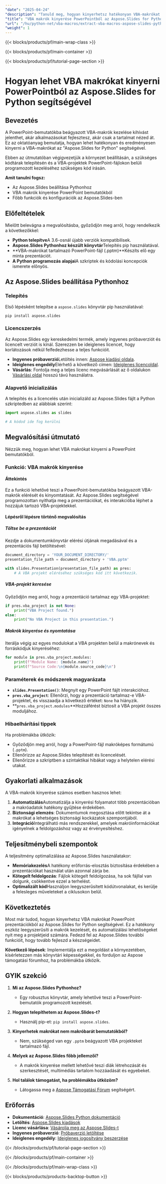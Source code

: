 ```yaml
---
"date": "2025-04-24"
"description": "Tanuld meg, hogyan kinyerhetsz hatékonyan VBA-makrókat PowerPoint-bemutatókból az Aspose.Slides for Python segítségével. Kövesd ezt a lépésről lépésre szóló útmutatót a zökkenőmentes integráció és kezelés érdekében."
"title": "VBA makrók kinyerése PowerPointból az Aspose.Slides for Python használatával"
"url": "/hu/python-net/vba-macros/extract-vba-macros-aspose-slides-python/"
"weight": 1
---
```


{{< blocks/products/pf/main-wrap-class >}}

{{< blocks/products/pf/main-container >}}

{{< blocks/products/pf/tutorial-page-section >}}
# Hogyan lehet VBA makrókat kinyerni PowerPointból az Aspose.Slides for Python segítségével

## Bevezetés

A PowerPoint-bemutatókba beágyazott VBA-makrók kezelése kihívást jelenthet, akár alkalmazásokat fejlesztesz, akár csak a tartalmat nézed át. Ez az oktatóanyag bemutatja, hogyan lehet hatékonyan és eredményesen kinyerni a VBA-makrókat az "Aspose.Slides for Python" segítségével.

Ebben az útmutatóban végigvezetjük a környezet beállításán, a szükséges kódtárak telepítésén és a VBA-projektek PowerPoint-fájlokon belüli programozott kezeléséhez szükséges kód írásán.

**Amit tanulni fogsz:**
- Az Aspose.Slides beállítása Pythonhoz
- VBA makrók kinyerése PowerPoint bemutatókból
- Főbb funkciók és konfigurációk az Aspose.Slides-ben

## Előfeltételek

Mielőtt belevágna a megvalósításba, győződjön meg arról, hogy rendelkezik a következőkkel:

- **Python telepítve**A 3.6-osnál újabb verziók kompatibilisek.
- **Aspose.Slides Pythonhoz készült könyvtár**Telepítés pip használatával.
- **VBA-makrókat tartalmazó PowerPoint-fájl (.pptm)**Készíts elő egy minta prezentációt.
- **A Python programozás alapjai**A szkriptek és kódolási koncepciók ismerete előnyös.

## Az Aspose.Slides beállítása Pythonhoz

### Telepítés

Első lépésként telepítse a `aspose.slides` könyvtár pip használatával:

```bash
pip install aspose.slides
```

### Licencszerzés

Az Aspose.Slides egy kereskedelmi termék, amely ingyenes próbaverziót és licencelt verziót is kínál. Szerezzen be ideiglenes licencet, hogy korlátozások nélkül felfedezhesse a teljes funkcióit.

- **Ingyenes próbaverzió**Letöltés innen: [Aspose kiadási oldala](https://releases.aspose.com/slides/python-net/).
- **Ideiglenes engedély**Elérhető a következő címen: [Ideiglenes licencoldal](https://purchase.aspose.com/temporary-license/).
- **Vásárlás**: Fontolja meg a teljes licenc megvásárlását az ő oldalukon [Vásárlási oldal](https://purchase.aspose.com/buy) hosszú távú használatra.

### Alapvető inicializálás

A telepítés és a licencelés után inicializáld az Aspose.Slides fájlt a Python szkriptedben az alábbiak szerint:

```python
import aspose.slides as slides

# A kódod ide fog kerülni
```

## Megvalósítási útmutató

Nézzük meg, hogyan lehet VBA makrókat kinyerni a PowerPoint bemutatókból.

### Funkció: VBA makrók kinyerése

#### Áttekintés

Ez a funkció lehetővé teszi a PowerPoint-bemutatókba beágyazott VBA-makrók elérését és kinyomtatását. Az Aspose.Slides segítségével programozottan nyithatja meg a prezentációkat, és interakcióba léphet a hozzájuk tartozó VBA-projektekkel.

#### Lépésről lépésre történő megvalósítás

##### Töltse be a prezentációt

Kezdje a dokumentumkönyvtár elérési útjának megadásával és a prezentációs fájl betöltésével:

```python
document_directory = 'YOUR_DOCUMENT_DIRECTORY/'
presentation_file_path = document_directory + 'VBA.pptm'

with slides.Presentation(presentation_file_path) as pres:
    # A VBA projekt eléréséhez szükséges kód itt következik.
```

##### VBA-projekt keresése

Győződjön meg arról, hogy a prezentáció tartalmaz egy VBA-projektet:

```python
if pres.vba_project is not None:
    print("VBA Project found.")
else:
    print("No VBA Project in this presentation.")
```

##### Makrók kinyerése és nyomtatása

Iterálja végig az egyes modulokat a VBA projekten belül a makrónevek és forráskódjuk kinyeréséhez:

```python
for module in pres.vba_project.modules:
    print(f"Module Name: {module.name}")
    print(f"Source Code:\n{module.source_code}\n")
```

### Paraméterek és módszerek magyarázata

- **`slides.Presentation()`**: Megnyit egy PowerPoint fájlt interakcióhoz.
- **`pres.vba_project`**: Ellenőrzi, hogy a prezentáció tartalmaz-e VBA-projektet, és visszaadja a következő értéket: `None` ha hiányzik.
- **`pres.vba_project.modules`**Hozzáférést biztosít a VBA projekt összes moduljához.

### Hibaelhárítási tippek

Ha problémákba ütközik:

- Győződjön meg arról, hogy a PowerPoint-fájl makróképes formátumú (`.pptm`).
- Ellenőrizze az Aspose.Slides telepítését és licencelését.
- Ellenőrizze a szkriptben a szintaktikai hibákat vagy a helytelen elérési utakat.

## Gyakorlati alkalmazások

A VBA-makrók kinyerése számos esetben hasznos lehet:

1. **Automatizálás**Automatizálja a kinyerési folyamatot több prezentációban a makróadatok hatékony gyűjtése érdekében.
2. **Biztonsági elemzés**: Dokumentumok megosztása előtt tekintse át a makrókat a lehetséges biztonsági kockázatok szempontjából.
3. **Integráció**Integrálható más rendszerekkel, amelyek makróinformációkat igényelnek a feldolgozáshoz vagy az érvényesítéshez.

## Teljesítménybeli szempontok

A teljesítmény optimalizálása az Aspose.Slides használatakor:

- **Memóriakezelés**A hatékony erőforrás-elosztás biztosítása érdekében a prezentációkat használat után azonnal zárja be.
- **Kötegelt feldolgozás**: Fájlok kötegelt feldolgozása, ha sok fájllal van dolgunk, csökkentve ezzel a terhelést.
- **Optimalizált kód**Használjon leegyszerűsített kódútvonalakat, és kerülje a felesleges műveleteket a ciklusokon belül.

## Következtetés

Most már tudod, hogyan kinyerhetsz VBA makrókat PowerPoint prezentációkból az Aspose.Slides for Python segítségével. Ez a hatékony eszköz leegyszerűsíti a makrók kezelését, és automatizálási lehetőségeket nyit meg a projektjeid számára. Fedezd fel az Aspose.Slides további funkcióit, hogy tovább fejleszd a készségeidet.

**Következő lépések**: Implementálja ezt a megoldást a környezetében, kísérletezzen más könyvtári képességekkel, és forduljon az Aspose támogatási fórumhoz, ha problémákba ütközik.

## GYIK szekció

1. **Mi az Aspose.Slides Pythonhoz?**
   - Egy robusztus könyvtár, amely lehetővé teszi a PowerPoint-bemutatók programozott kezelését.

2. **Hogyan telepíthetem az Aspose.Slides-t?**
   - Használj pip-et: `pip install aspose.slides`.

3. **Kinyerhetek makrókat nem makróbarát bemutatókból?**
   - Nem, szükséged van egy `.pptm` beágyazott VBA projekteket tartalmazó fájl.

4. **Melyek az Aspose.Slides főbb jellemzői?**
   - A makrók kinyerése mellett lehetővé teszi diák létrehozását és szerkesztését, multimédiás tartalom hozzáadását és egyebeket.

5. **Hol találok támogatást, ha problémákba ütközöm?**
   - Látogassa meg a [Aspose Támogatási Fórum](https://forum.aspose.com/c/slides/11) segítségért.

## Erőforrás
- **Dokumentáció**: [Aspose.Slides Python dokumentáció](https://reference.aspose.com/slides/python-net/)
- **Letöltés**: [Aspose.Slides kiadások](https://releases.aspose.com/slides/python-net/)
- **Licenc vásárlása**: [Vásárolja meg az Aspose.Slides-t](https://purchase.aspose.com/buy)
- **Ingyenes próbaverzió**: [Próbaverzió letöltése](https://releases.aspose.com/slides/python-net/)
- **Ideiglenes engedély**: [Ideiglenes jogosítvány beszerzése](https://purchase.aspose.com/temporary-license/)

{{< /blocks/products/pf/tutorial-page-section >}}

{{< /blocks/products/pf/main-container >}}

{{< /blocks/products/pf/main-wrap-class >}}

{{< blocks/products/products-backtop-button >}}